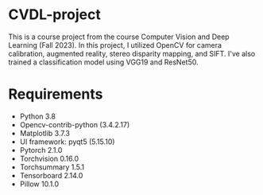 # CVDL-project
This is a course project from the course Computer Vision and Deep Learning (Fall 2023). In this project, I utilized OpenCV for camera calibration, augmented reality, stereo disparity mapping, and SIFT. I've also trained a classification model using VGG19 and ResNet50.

# Requirements
- Python 3.8
- Opencv-contrib-python (3.4.2.17)
- Matplotlib 3.7.3
- UI framework: pyqt5 (5.15.10)
- Pytorch 2.1.0
- Torchvision 0.16.0
- Torchsummary 1.5.1
- Tensorboard  2.14.0
- Pillow 10.1.0

